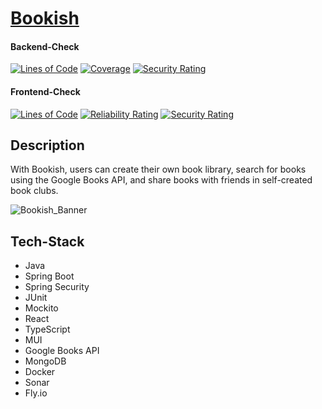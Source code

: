 # [Bookish](https://bookish-app.fly.dev/)

#### Backend-Check
[![Lines of Code](https://sonarcloud.io/api/project_badges/measure?project=therealflow_Bookish-backend&metric=ncloc)](https://sonarcloud.io/summary/new_code?id=therealflow_Bookish-backend)
[![Coverage](https://sonarcloud.io/api/project_badges/measure?project=therealflow_Bookish-backend&metric=coverage)](https://sonarcloud.io/summary/new_code?id=therealflow_Bookish-backend)
[![Security Rating](https://sonarcloud.io/api/project_badges/measure?project=therealflow_Bookish-backend&metric=security_rating)](https://sonarcloud.io/summary/new_code?id=therealflow_Bookish-backend)

#### Frontend-Check
[![Lines of Code](https://sonarcloud.io/api/project_badges/measure?project=therealflow_Bookish-frontend&metric=ncloc)](https://sonarcloud.io/summary/new_code?id=therealflow_Bookish-frontend)
[![Reliability Rating](https://sonarcloud.io/api/project_badges/measure?project=therealflow_Bookish-frontend&metric=reliability_rating)](https://sonarcloud.io/summary/new_code?id=therealflow_Bookish-frontend)
[![Security Rating](https://sonarcloud.io/api/project_badges/measure?project=therealflow_Bookish-frontend&metric=security_rating)](https://sonarcloud.io/summary/new_code?id=therealflow_Bookish-frontend)

## Description
With Bookish, users can create their own book library, search for books using the Google Books API, and share books with friends in self-created book clubs.

![Bookish_Banner](https://user-images.githubusercontent.com/107255827/220307763-25d73182-a7fd-4c53-84d9-9a1e49037c12.png)

## Tech-Stack

- Java
- Spring Boot
- Spring Security
- JUnit
- Mockito
- React
- TypeScript
- MUI 
- Google Books API 
- MongoDB
- Docker
- Sonar
- Fly.io

